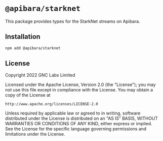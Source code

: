# `@apibara/starknet`

This package provides types for the StarkNet streams on Apibara.

## Installation

```bash
npm add @apibara/starknet
```

## License

Copyright 2022 GNC Labs Limited

Licensed under the Apache License, Version 2.0 (the "License");
you may not use this file except in compliance with the License.
You may obtain a copy of the License at

    http://www.apache.org/licenses/LICENSE-2.0

Unless required by applicable law or agreed to in writing, software
distributed under the License is distributed on an "AS IS" BASIS,
WITHOUT WARRANTIES OR CONDITIONS OF ANY KIND, either express or implied.
See the License for the specific language governing permissions and
limitations under the License.
